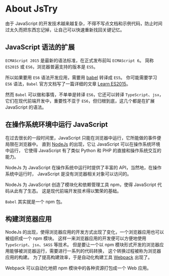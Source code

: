 # About JsTry

由于 JavaScript 的开发技术越来越复杂，不得不写点文档和示例代码，防止时间过太久而把东西忘记掉，让自己可以快速重新找回关键记忆。

## JavaScript 语法的扩展

`ECMAScript 2015` 是最新的语法标准，在正式发布前叫 `ECMAScript 6`。
简称 `ES2015` 或 `ES6`，浏览器普遍支持的版本是 `ES5`。

所以如果要用 `ES6` 语法开发应用，需要用 [babel](https://babeljs.io/docs/en/) 转译成 `ES5`。
你可能需要学习 `ES6` 语法，`Babel` 官方文档写了一篇详细的文章 [Learn ES2015](https://babeljs.io/docs/en/learn)。

然而 `Babel` 可以做和事情，不单单是转译 `ES6`，它还可以转译 `TypeScript`、`jsx`，
它们在现代前端开发中，重要性不亚于 `ES6`，但归根到底，这几个都是在扩展 JavaScript 的语法。

## 在操作系统环境中运行 JavaScript

在过去很长的一段时间里，JavaScript 只能在浏览器中运行，它所能做的事件便局限在浏览器中。
直到 [NodeJs](https://nodejs.org/en/) 的出现，它让 JavaScript 可以在操作系统环境中运行，
它使得 JavaScript 有了类似 Python 和 PHP 的直接和操作系统交互的能力。

NodeJs 为 JavaScript 在操作系统中运行时提供了丰富的 API，当然地，在操作系统中运行时，
JavaScript 是没有浏览器相关对象可以访问的。

NodeJs 为 JavaScript 创造了模块化和依赖管理工具 npm，使得 JavaScript 代码从此有了生态。
这是现代前端开发技术得以繁荣的基础。

`Babel` 其实就是一个 npm 包。

## 构建浏览器应用

NodeJs 的出现，使得浏览器应用的开发方式出现了变化，一个浏览器应用也可以被组织成一个 npm 模块。
这样一来浏览器应用的开发便可以方便地使用  `TypeScript`、`jsx`、`SASS` 等技术。
但是要让一个以 npm 模块形式开发的浏览器应用能够被浏览器运行，需要进行一系列的代码转换，
这个转换过程被称为浏览器应用的构建。
为了提高构建效率，于是自动化构建工具 [Webpack](https://webpack.js.org/) 出现了。

Webpack 可以自动化地把 npm 模块中的各种资源打包成一个 Web 应用。